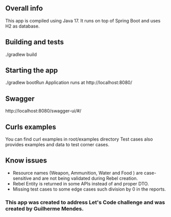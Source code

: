 ## Overall info
This app is compiled using Java 17. It runs on top of Spring Boot and uses H2 as database.

## Building and tests
./gradlew build

## Starting the app 
./gradlew bootRun
Application runs at http://localhost:8080/

## Swagger
http://localhost:8080/swagger-ui/#/

## Curls examples
You can find curl examples in root/examples directory
Test cases also provides examples and data to test corner cases.

## Know issues
- Resource names (Weapon, Ammunition, Water and Food ) are case-sensitive and are not being validated
during Rebel creation.
- Rebel Entity is returned in some APIs instead of and proper DTO.
- Missing test cases to some edge cases such division by 0 in the reports.

### This app was created to address Let's Code challenge and was created by Guilherme Mendes.